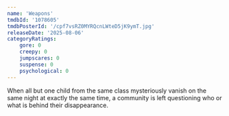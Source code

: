 ```yaml
---
name: 'Weapons'
tmdbId: '1078605'
tmdbPosterId: '/cpf7vsRZ0MYRQcnLWteD5jK9ymT.jpg'
releaseDate: '2025-08-06'
categoryRatings:
    gore: 0
    creepy: 0
    jumpscares: 0
    suspense: 0
    psychological: 0
---
```

When all but one child from the same class mysteriously vanish on the same night at exactly the same time, a community is left questioning who or what is behind their disappearance.
